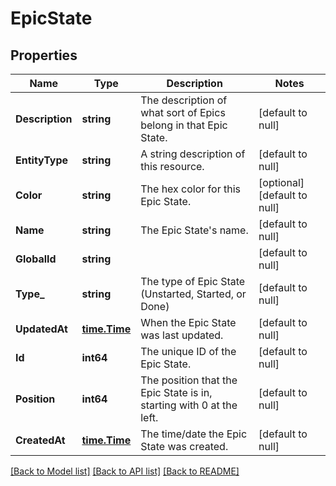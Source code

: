 # EpicState

## Properties
Name | Type | Description | Notes
------------ | ------------- | ------------- | -------------
**Description** | **string** | The description of what sort of Epics belong in that Epic State. | [default to null]
**EntityType** | **string** | A string description of this resource. | [default to null]
**Color** | **string** | The hex color for this Epic State. | [optional] [default to null]
**Name** | **string** | The Epic State&#x27;s name. | [default to null]
**GlobalId** | **string** |  | [default to null]
**Type_** | **string** | The type of Epic State (Unstarted, Started, or Done) | [default to null]
**UpdatedAt** | [**time.Time**](time.Time.md) | When the Epic State was last updated. | [default to null]
**Id** | **int64** | The unique ID of the Epic State. | [default to null]
**Position** | **int64** | The position that the Epic State is in, starting with 0 at the left. | [default to null]
**CreatedAt** | [**time.Time**](time.Time.md) | The time/date the Epic State was created. | [default to null]

[[Back to Model list]](../README.md#documentation-for-models) [[Back to API list]](../README.md#documentation-for-api-endpoints) [[Back to README]](../README.md)

